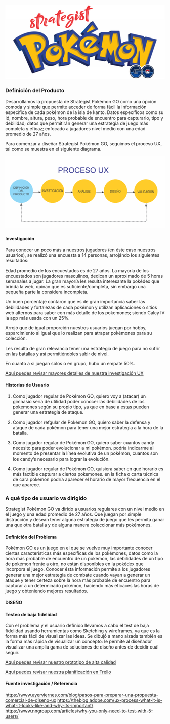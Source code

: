 <p align="center">
<img src="src/img/logo pokemon.png">
</p>

### Definición del Producto

Desarrollamos la propuesta de Strategist Pokémon GO como una opcion comoda y simple que permite acceder de forma fácil la información específica de cada pokémon de la isla de kanto. Datos específicos como su Id, nombre, altura, peso, hora probable de encuentro para capturarlo, tipo y debilidad; datos que permitirán generar una estrategia de juego más completa y eficaz; enfocado a jugadores nivel medio con una edad promedio de 27 años.

Para comenzar a diseñar Strategist Pokémon GO, seguimos el proceso UX, tal como se muestra en el siguiente diagrama.


<p align="center">
<img src="src/img/ProcesoUX.png">
</p>


#### Investigación

Para conocer un poco más a nuestros jugadores (en éste caso nuestros usuarios), se realizó una encuesta a 14 personas, arrojándo los siguientes resultados: 

Edad promedio de los encuestados es de 27 años.
La mayoría de los encuestados son jugadores masculinos, dedican un aproximado de 5 horas semanales a jugar.
La gran mayoría les resulta interesante la pokédex que brinda la web, opinan que es suficiente/completa, sin embargo una pequeña parte la considera incompleta.

Un buen porcentaje contaron que es de gran importancia saber las debilidades y fortalezas de cada pokémon y utilizan aplicaciones o sitios web alternos para saber con más detalle de los pokemones; siendo Calcy IV la app más usada con un 25%.

Arrojó que de igual proporción nuestros usuarios juegan por hobby, esparcimiento al igual que lo realizan para atrapar pokémones para su colección.

Les resulta de gran relevancia tener una estrategia de juego para no sufrir en las batallas y así permitiéndoles subir de nivel.

En cuanto a si juegan sólos o en grupo, hubo un empate 50%.


[Aqui puedes revisar mayores detalles de nuestra investigación UX](https://drive.google.com/open?id=11u7ZxFe7yMA43Cb8CPaR8D7AJoGw2h5n0X3-jVJIc5Q)


#### Historias de Usuario 

1. Como jugador regular de Pokémon GO, quiero voy a (atacar) un gimnasio 
sería de utilidad poder conocer las debilidades de los pokemones según su propio tipo, ya que en base a estas pueden generar una estrategia de ataque.

2. Como jugador refgular de Pokémon GO, quiero saber la defensa y ataque de cada pokémon para tener una mejor estrategia a la hora de la batalla.

3.  Como jugador regular de Pokémon GO, quiero saber cuantos candy necesito para poder evolucionar a mi pokémon.
podría indicarme al momento de presentar la línea evolutiva de un pokémon, cuantos son los candy’s necesario para lograr la evolución.

4. Como jugador regular de Pokémon GO, quisiera saber en qué horario es más factible capturar a ciertos pokemones.
en la ficha o carta técnica de cara pokemon podría aparecer el horario de mayor frecuencia en el que aparece.


### A qué tipo de usuario va dirigido

Strategist Pokémon GO va dirido a usuarios regulares con un nivel medio en el juego y una edad promedio de 27 años. 
Que juegan por simple distracción y desean tener alguna estrategia de juego que les permita ganar una que otra batalla y de alguna manera coleccionar más pokémones.


#### Definición del Problema

Pokémon GO es un juego en el que se vuelve muy importante conocer ciertas características más específicas de los pokémones, datos como la hora más probable de encuentro de un pokémon, las debilidades de un tipo de pokémon frente a otro, no están disponibles en la pokédex que incorpora el juego. Conocer ésta información permite a los jugadores generar una mejor estrategia de combate cuando vayan a generar un ataque y  tener certeza sobre la hora más probable de encuentro para capturar a un determinado pokémon, haciendo más eficaces las horas de juego y obteniendo mejores resultados.


#### DISEÑO
#### Testeo de baja fidelidad

Con el problema y el usuario definido llevamos a cabo el test de baja fidelidad usando herramientas como Sketching y wireframes, ya que es la forma más fácil de visualizar las ideas. Se dibujó a mano alzada también es la forma más rápida de visualizar un concepto: le permite al diseñador visualizar una amplia gama de soluciones de diseño antes de decidir cuál seguir.



[Aqui puedes revisar nuestro prototipo de alta calidad](https://www.figma.com/file/JnvU0STLoUFQHGe1I4uMSeoJ/POKEMON-strategist?node-id=6%3A0)

[Aqui puedes revisar nuestra planificación en Trello](https://trello.com/b/j5Rkq8ZW)


#### Fuente investigación / Referencia

https://www.ayerviernes.com/blog/pasos-para-preparar-una-propuesta-comercial-de-diseno-ux
https://theblog.adobe.com/ux-process-what-it-is-what-it-looks-like-and-why-its-important/
https://www.nngroup.com/articles/why-you-only-need-to-test-with-5-users/
